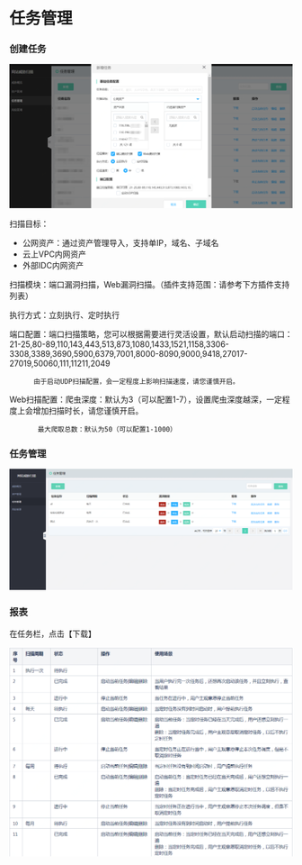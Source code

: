 # 任务管理

### 创建任务

  ![](../../../../image/Website-Threat-Inspector/wts-rwgl-01.png)

扫描目标：
- 公网资产：通过资产管理导入，支持单IP，域名、子域名 
- 云上VPC内网资产
- 外部IDC内网资产

扫描模块：端口漏洞扫描，Web漏洞扫描。（插件支持范围：请参考下方插件支持列表） 

执行方式：立刻执行、定时执行  

端口配置：端口扫描策略，您可以根据需要进行灵活设置，默认启动扫描的端口：21-25,80-89,110,143,443,513,873,1080,1433,1521,1158,3306-3308,3389,3690,5900,6379,7001,8000-8090,9000,9418,27017-27019,50060,111,11211,2049  

          由于启动UDP扫描配置，会一定程度上影响扫描速度，请您谨慎开启。  

Web扫描配置：爬虫深度：默认为3（可以配置1-7），设置爬虫深度越深，一定程度上会增加扫描时长，请您谨慎开启。   

           最大爬取总数：默认为50（可以配置1-1000）  



### 任务管理

  ![](../../../../image/Website-Threat-Inspector/webscan-task2.png)


### 报表

在任务栏，点击【下载】

  ![](../../../../image/Website-Threat-Inspector/webscan-task3.png)

